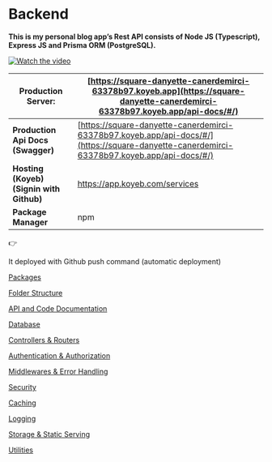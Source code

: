 # Backend

**This is my personal blog app’s Rest API consists of Node JS (Typescript), Express JS and Prisma ORM (PostgreSQL).**

[![Watch the video](https://img.youtube.com/vi/6qjsXQfVpkE/maxresdefault.jpg)](https://www.youtube.com/watch?v=6qjsXQfVpkE)

| **Production Server:** | [https://square-danyette-canerdemirci-63378b97.koyeb.app](https://square-danyette-canerdemirci-63378b97.koyeb.app/api-docs/#/) |
| --- | --- |
| **Production Api Docs (Swagger)** |  [https://square-danyette-canerdemirci-63378b97.koyeb.app/api-docs/#/](https://square-danyette-canerdemirci-63378b97.koyeb.app/api-docs/#/) |
| **Hosting (Koyeb) (Signin with Github)** |  https://app.koyeb.com/services |
| **Package Manager** | npm |****

<aside>
👉

It deployed with Github push command (automatic deployment)

</aside>

[Packages](README/Backend%20138a4b25fe51800a84f5ce04ac0ffa42/Packages%2013fa4b25fe51802d8eadc5e1e30f9bce.md)

[Folder Structure](README/Backend%20138a4b25fe51800a84f5ce04ac0ffa42/Folder%20Structure%20192a4b25fe518077a1aedc2fd4c2d649.md)

[API and Code Documentation](README/Backend%20138a4b25fe51800a84f5ce04ac0ffa42/API%20and%20Code%20Documentation%2013ca4b25fe51808aab96cf672b448057.md)

[Database](README/Backend%20138a4b25fe51800a84f5ce04ac0ffa42/Database%20138a4b25fe5180598415f15bbac102b9.md)

[Controllers & Routers](README/Backend%20138a4b25fe51800a84f5ce04ac0ffa42/Controllers%20&%20Routers%20194a4b25fe5180e8b0cdc7ffa3726fe8.md)

[Authentication & Authorization](README/Backend%20138a4b25fe51800a84f5ce04ac0ffa42//Authentication%20&%20Authorization%2014ea4b25fe5180dc8c5cd1f647be5f01.md)

[Middlewares & Error Handling](README/Backend%20138a4b25fe51800a84f5ce04ac0ffa42/Middlewares%20&%20Error%20Handling%20194a4b25fe5180279f65e89af8eb2c22.md)

[Security](README/Backend%20138a4b25fe51800a84f5ce04ac0ffa42/Security%20191a4b25fe5180418f35cba0c8605d7f.md)

[Caching](README/Backend%20138a4b25fe51800a84f5ce04ac0ffa42/Caching%2018da4b25fe5180229f9ff8b0c9c9642f.md)

[Logging](README/Backend%20138a4b25fe51800a84f5ce04ac0ffa42/Logging%20191a4b25fe51804e97daef05f3cebf72.md)

[Storage & Static Serving](README/Backend%20138a4b25fe51800a84f5ce04ac0ffa42/Storage%20&%20Static%20Serving%2013ca4b25fe5180e3a215c4a8dbf30e7e.md)

[Utilities](README/Backend%20138a4b25fe51800a84f5ce04ac0ffa42/Utilities%20194a4b25fe5180878d0ccb0e9585aa31.md)